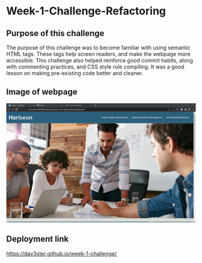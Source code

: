 # Week-1-Challenge-Refactoring

## Purpose of this challenge

The purpose of this challenge was to become familiar with using semantic HTML tags. These tags help screen readers, and
make the webpage more accessible. This challenge also helped reinforce good commit habits, along with commenting practices, and CSS style rule compiling. It was a good lesson on making pre-existing code better and cleaner. 

## Image of webpage
 
![Image](./assets/images/Readme-image.jpg)

## Deployment link

https://dav3ster.github.io/week-1-challenge/
